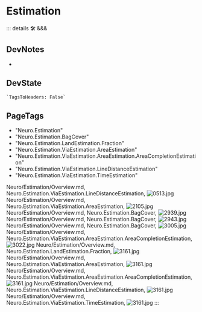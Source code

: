 
# <neuro>Estimation</neuro>

::: details 🛠 <dev>&&&</dev>

## DevNotes

-

## DevState

```py
`TagsToHeaders: False`
```

<h2>PageTags</h2>

- "Neuro.Estimation"
- "Neuro.Estimation.BagCover"
- "Neuro.Estimation.LandEstimation.Fraction"
- "Neuro.Estimation.ViaEstimation.AreaEstimation"
- "Neuro.Estimation.ViaEstimation.AreaEstimation.AreaCompletionEstimation"
- "Neuro.Estimation.ViaEstimation.LineDistanceEstimation"
- "Neuro.Estimation.ViaEstimation.TimeEstimation"

Neuro/Estimation/Overview.md, <dev>Neuro.Estimation.ViaEstimation.LineDistanceEstimation</dev>, ![0513.jpg](/PaperPhoto/0513.jpg)
Neuro/Estimation/Overview.md, <dev>Neuro.Estimation.ViaEstimation.AreaEstimation</dev>, ![2105.jpg](/PaperPhoto/2105.jpg)
Neuro/Estimation/Overview.md, <dev>Neuro.Estimation.BagCover</dev>, ![2939.jpg](/PaperPhoto/2939.jpg)
Neuro/Estimation/Overview.md, <dev>Neuro.Estimation.BagCover</dev>, ![2943.jpg](/PaperPhoto/2943.jpg)
Neuro/Estimation/Overview.md, <dev>Neuro.Estimation.BagCover</dev>, ![3005.jpg](/PaperPhoto/3005.jpg)
Neuro/Estimation/Overview.md, <dev>Neuro.Estimation.ViaEstimation.AreaEstimation.AreaCompletionEstimation</dev>, ![3022.jpg](/PaperPhoto/3022.jpg)
Neuro/Estimation/Overview.md, <dev>Neuro.Estimation.LandEstimation.Fraction</dev>, ![3161.jpg](/PaperPhoto/3161.jpg)
Neuro/Estimation/Overview.md, <dev>Neuro.Estimation.ViaEstimation.AreaEstimation</dev>, ![3161.jpg](/PaperPhoto/3161.jpg)
Neuro/Estimation/Overview.md, <dev>Neuro.Estimation.ViaEstimation.AreaEstimation.AreaCompletionEstimation</dev>, ![3161.jpg](/PaperPhoto/3161.jpg)
Neuro/Estimation/Overview.md, <dev>Neuro.Estimation.ViaEstimation.LineDistanceEstimation</dev>, ![3161.jpg](/PaperPhoto/3161.jpg)
Neuro/Estimation/Overview.md, <dev>Neuro.Estimation.ViaEstimation.TimeEstimation</dev>, ![3161.jpg](/PaperPhoto/3161.jpg)
:::
